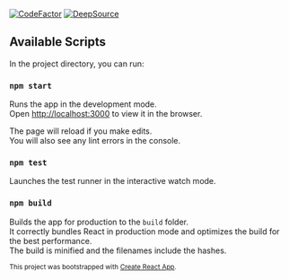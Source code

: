 [![CodeFactor](https://www.codefactor.io/repository/github/chancegraff/stoxbie-react/badge?s=8fd09b8082e941ddc4f625817c5affbb5ffaa834)](https://www.codefactor.io/repository/github/chancegraff/stoxbie-react)
[![DeepSource](https://static.deepsource.io/deepsource-badge-light-mini.svg)](https://deepsource.io/gh/chancegraff/stoxbie-react/?ref=repository-badge)

## Available Scripts

In the project directory, you can run:

### `npm start`

Runs the app in the development mode.<br />
Open [http://localhost:3000](http://localhost:3000) to view it in the browser.

The page will reload if you make edits.<br />
You will also see any lint errors in the console.

### `npm test`

Launches the test runner in the interactive watch mode.

### `npm build`

Builds the app for production to the `build` folder.<br />
It correctly bundles React in production mode and optimizes the build for the best performance.<br />
The build is minified and the filenames include the hashes.

<sup>This project was bootstrapped with [Create React App](https://github.com/facebook/create-react-app).</sup>
